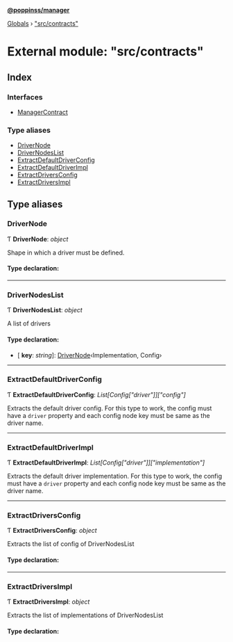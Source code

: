 **[@poppinss/manager](../README.md)**

[Globals](../README.md) › ["src/contracts"](_src_contracts_.md)

# External module: "src/contracts"

## Index

### Interfaces

* [ManagerContract](../interfaces/_src_contracts_.managercontract.md)

### Type aliases

* [DriverNode](_src_contracts_.md#drivernode)
* [DriverNodesList](_src_contracts_.md#drivernodeslist)
* [ExtractDefaultDriverConfig](_src_contracts_.md#extractdefaultdriverconfig)
* [ExtractDefaultDriverImpl](_src_contracts_.md#extractdefaultdriverimpl)
* [ExtractDriversConfig](_src_contracts_.md#extractdriversconfig)
* [ExtractDriversImpl](_src_contracts_.md#extractdriversimpl)

## Type aliases

###  DriverNode

Ƭ **DriverNode**: *object*

Shape in which a driver must be defined.

#### Type declaration:

___

###  DriverNodesList

Ƭ **DriverNodesList**: *object*

A list of drivers

#### Type declaration:

* \[ **key**: *string*\]: [DriverNode](_src_contracts_.md#drivernode)‹Implementation, Config›

___

###  ExtractDefaultDriverConfig

Ƭ **ExtractDefaultDriverConfig**: *List[Config["driver"]]["config"]*

Extracts the default driver config. For this type to work,
the config must have a `driver` property and each config
node key must be same as the driver name.

___

###  ExtractDefaultDriverImpl

Ƭ **ExtractDefaultDriverImpl**: *List[Config["driver"]]["implementation"]*

Extracts the default driver implementation. For this type to work,
the config must have a `driver` property and each config node
key must be same as the driver name.

___

###  ExtractDriversConfig

Ƭ **ExtractDriversConfig**: *object*

Extracts the list of config of DriverNodesList

#### Type declaration:

___

###  ExtractDriversImpl

Ƭ **ExtractDriversImpl**: *object*

Extracts the list of implementations of DriverNodesList

#### Type declaration: